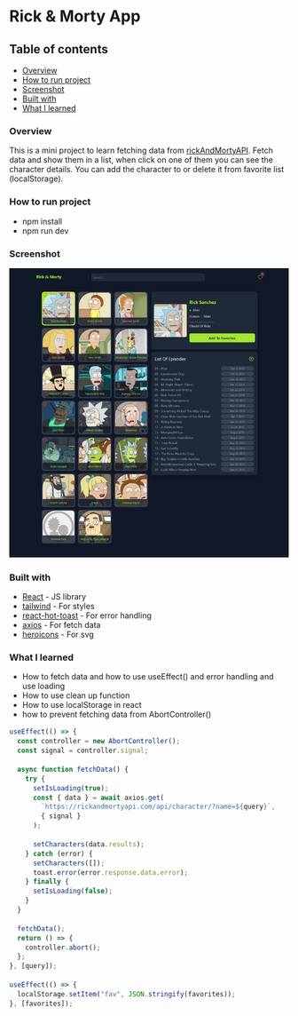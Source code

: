 # Rick & Morty App

## Table of contents

- [Overview](#overview)
- [How to run project](#how-to-run-project)
- [Screenshot](#screenshot)
- [Built with](#built-with)
- [What I learned](#what-i-learned)

### Overview

This is a mini project to learn fetching data from [rickAndMortyAPI](https://rickandmortyapi.com/).
Fetch data and show them in a list, when click on one of them you can see the character details.
You can add the character to or delete it from favorite list (localStorage).

### How to run project

- npm install
- npm run dev

### Screenshot

![](./src/assets/pagePreview.png)

### Built with

- [React](https://reactjs.org/) - JS library
- [tailwind](https://tailwindcss.com/) - For styles
- [react-hot-toast](https://react-hot-toast.com/) - For error handling
- [axios](https://axios-http.com/) - For fetch data
- [heroicons](https://heroicons.com/) - For svg

### What I learned

- How to fetch data and how to use useEffect() and error handling and use loading
- How to use clean up function
- How to use localStorage in react
- how to prevent fetching data from AbortController()

```js
useEffect(() => {
  const controller = new AbortController();
  const signal = controller.signal;

  async function fetchData() {
    try {
      setIsLoading(true);
      const { data } = await axios.get(
        `https://rickandmortyapi.com/api/character/?name=${query}`,
        { signal }
      );

      setCharacters(data.results);
    } catch (error) {
      setCharacters([]);
      toast.error(error.response.data.error);
    } finally {
      setIsLoading(false);
    }
  }

  fetchData();
  return () => {
    controller.abort();
  };
}, [query]);

useEffect(() => {
  localStorage.setItem("fav", JSON.stringify(favorites));
}, [favorites]);
```
